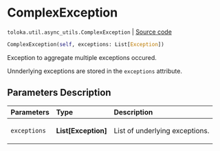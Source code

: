 # ComplexException
`toloka.util.async_utils.ComplexException` | [Source code](https://github.com/Toloka/toloka-kit/blob/v1.2.2/src/util/async_utils.py#L36)

```python
ComplexException(self, exceptions: List[Exception])
```

Exception to aggregate multiple exceptions occured.


Unnderlying exceptions are stored in the `exceptions` attribute.

## Parameters Description

| Parameters | Type | Description |
| :----------| :----| :-----------|
`exceptions`|**List\[Exception\]**|<p>List of underlying exceptions.</p>
